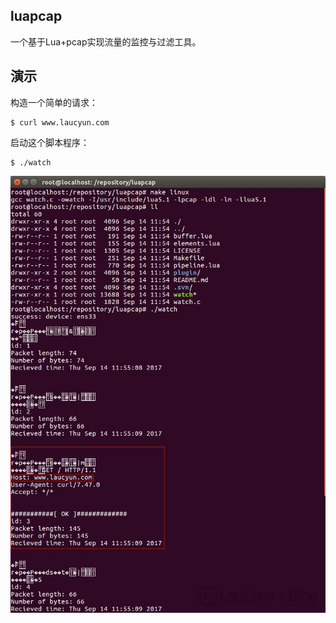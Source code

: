 luapcap
-------
一个基于Lua+pcap实现流量的监控与过滤工具。


演示
----

构造一个简单的请求：

	$ curl www.laucyun.com

启动这个脚本程序：

	$ ./watch

![演示](doc/luapcap-example.jpg)